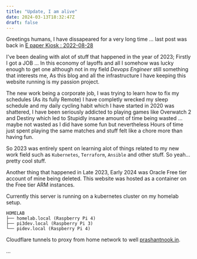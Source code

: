 ```yaml
---
title: "Update, I am alive"
date: 2024-03-13T18:32:47Z
draft: false
---
```



Greetings humans,
I have dissapeared for a very long time ... last post was back in [E paper Kiosk : 2022-08-28](/post/e-paper-kiosk/)

I've been dealing with alot of stuff that happened in the year of 2023; Firstly I got a JOB ... In this economy of layoffs and all I somehow was lucky enough to get one although not in my field *Devops Engineer* still something that interests me, As this blog and all the infrastructure I have keeping this website running is my passion project.

The new work being a corporate job, I was trying to learn how to fix my schedules (As its fully Remote) I have completly wrecked my sleep schedule and my daily cycling habit which I have started in 2020 was shattered, I have been seriously addicted to playing games like Overwatch 2 and Destiny which led to Stupidly insane amount of time being wasted ... maybe not wasted as I did have some fun but nevertheless Hours of time just spent playing the same matches and stuff felt like a chore more than having fun.

So 2023 was entirely spent on learning alot of things related to my new work field such as `Kubernetes`, `Terraform`, `Ansible` and other stuff. So yeah... pretty cool stuff.

Another thing that happened in Late 2023, Early 2024 was Oracle Free tier account of mine being deleted. This website was hosted as a container on the Free tier ARM instances.

Currently this server is running on a kubernetes cluster on my homelab setup.

```
HOMELAB
├── homelab.local (Raspberry Pi 4)
├── pi3dev.local (Raspberry Pi 3)
└── pidev.local (Raspberry Pi 4)
```

Cloudflare tunnels to proxy from home network to well [prashantnook.in](https://prashantnook.in).


... 